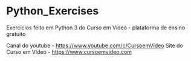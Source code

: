 # Python_Exercises
 Exercícios feito em Python 3 do Curso em Vídeo - plataforma de ensino gratuito

 Canal do youtube - https://www.youtube.com/c/CursoemVídeo
 Site do Curso em Vídeo - https://www.cursoemvideo.com

